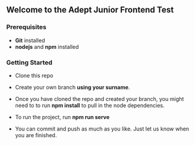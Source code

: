 ## Welcome to the Adept Junior Frontend Test

### Prerequisites
* **Git** installed
* **nodejs** and **npm** installed

### Getting Started
* Clone this repo
* Create your own branch **using your surname**.
* Once you have cloned the repo and created your branch, you might need to to run **npm install** to pull in the node dependencies.
* To run the project, run **npm run serve**

* You can commit and push as much as you like. Just let us know when you are finished.
